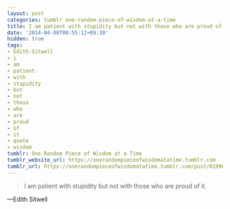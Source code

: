 ```yaml
---
layout: post
categories: tumblr one-random-piece-of-wisdom-at-a-time
title: I am patient with stupidity but not with those who are proud of it.
date: '2014-04-08T00:55:12+09:30'
hidden: true
tags:
- Edith-Sitwell
- i
- am
- patient
- with
- stupidity
- but
- not
- those
- who
- are
- proud
- of
- it
- quote
- wisdom
tumblr: One Random Piece of Wisdom at a Time
tumblr_website_url: https://onerandompieceofwisdomatatime.tumblr.com
tumblr_url: https://onerandompieceofwisdomatatime.tumblr.com/post/81996604858/i-am-patient-with-stupidity-but-not-with-those-who
---
```

> I am patient with stupidity but not with those who are proud of it.

—Edith Sitwell
